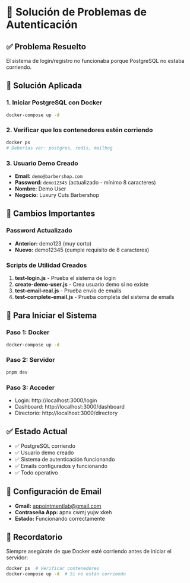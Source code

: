 # 🔐 Solución de Problemas de Autenticación

## ✅ Problema Resuelto
El sistema de login/registro no funcionaba porque PostgreSQL no estaba corriendo.

## 🔧 Solución Aplicada

### 1. Iniciar PostgreSQL con Docker
```bash
docker-compose up -d
```

### 2. Verificar que los contenedores estén corriendo
```bash
docker ps
# Deberías ver: postgres, redis, mailhog
```

### 3. Usuario Demo Creado
- **Email:** `demo@barbershop.com`
- **Password:** `demo12345` (actualizado - mínimo 8 caracteres)
- **Nombre:** Demo User
- **Negocio:** Luxury Cuts Barbershop

## 📝 Cambios Importantes

### Password Actualizado
- **Anterior:** demo123 (muy corto)
- **Nuevo:** demo12345 (cumple requisito de 8 caracteres)

### Scripts de Utilidad Creados
1. **test-login.js** - Prueba el sistema de login
2. **create-demo-user.js** - Crea usuario demo si no existe
3. **test-email-real.js** - Prueba envío de emails
4. **test-complete-email.js** - Prueba completa del sistema de emails

## 🚀 Para Iniciar el Sistema

### Paso 1: Docker
```bash
docker-compose up -d
```

### Paso 2: Servidor
```bash
pnpm dev
```

### Paso 3: Acceder
- Login: http://localhost:3000/login
- Dashboard: http://localhost:3000/dashboard
- Directorio: http://localhost:3000/directory

## ✅ Estado Actual
- ✅ PostgreSQL corriendo
- ✅ Usuario demo creado
- ✅ Sistema de autenticación funcionando
- ✅ Emails configurados y funcionando
- ✅ Todo operativo

## 📧 Configuración de Email
- **Gmail:** appointmentlab@gmail.com
- **Contraseña App:** apnx cwmj yujw xkeh
- **Estado:** Funcionando correctamente

## 🔑 Recordatorio
Siempre asegúrate de que Docker esté corriendo antes de iniciar el servidor:
```bash
docker ps  # Verificar contenedores
docker-compose up -d  # Si no están corriendo
```